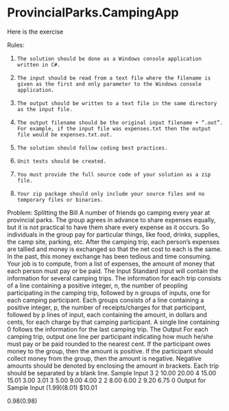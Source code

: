# ProvincialParks.CampingApp

Here is the exercise
 
Rules:
1.     The solution should be done as a Windows console application written in C#.
2.     The input should be read from a text file where the filename is given as the first and only parameter to the Windows console application.
3.     The output should be written to a text file in the same directory as the input file.
4.     The output filename should be the original input filename + “.out”.  For example, if the input file was expenses.txt then the output file would be expenses.txt.out.
5.     The solution should follow coding best practices.
6.     Unit tests should be created.
7.     You must provide the full source code of your solution as a zip file.
8.     Your zip package should only include your source files and no temporary files or binaries.
Problem: Splitting the Bill
A number of friends go camping every year at provincial parks.
The group agrees in advance to share expenses equally, but it is not practical to have them share every expense as it occurs. So individuals in the group pay for particular things, like food, drinks, supplies, the camp site, parking, etc. After the camping trip, each person’s expenses are tallied and money is exchanged so that the net cost to each is the same. In the past, this money exchange has been tedious and time consuming. Your job is to compute, from a list of expenses, the amount of money that each person must pay or be paid.
The Input
Standard input will contain the information for several camping trips. The information for each trip consists of a line containing a positive integer, n, the number of peopling participating in the camping trip, followed by n groups of inputs, one for each camping participant.  Each groups consists of a line containing a positive integer, p, the number of receipts/charges for that participant, followed by p lines of input, each containing the amount, in dollars and cents, for each charge by that camping participant.  A single line containing 0 follows the information for the last camping trip.
The Output
For each camping trip, output one line per participant indicating how much he/she must pay or be paid rounded to the nearest cent.  If the participant owes money to the group, then the amount is positive.  If the participant should collect money from the group, then the amount is negative.  Negative amounts should be denoted by enclosing the amount in brackets.  Each trip should be separated by a blank line.
Sample Input
3
2
10.00
20.00
4
15.00
15.01
3.00
3.01
3
5.00
9.00
4.00
2
2
8.00
6.00
2
9.20
6.75
0
Output for Sample Input
($1.99)
($8.01)
$10.01
 
$0.98
($0.98)
